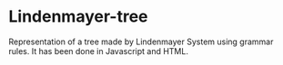 # Lindenmayer-tree
Representation of a tree made by Lindenmayer System using grammar rules. It has been done in Javascript and HTML.
